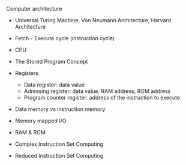 Computer architecture

- Universal Turing Machine, Von Neumann Architecture, Harvard Architecture
- Fetch - Execute cycle (instruction cycle)
- CPU
- The Stored Program Concept

- Registers
  - Data register: data value
  - Adressing register: data value, RAM address, ROM address
  - Program counter register: address of the instruction to execute
- Data memory vs instruction memory
- Memory mapped I/O
- RAM & ROM

- Complex Instruction Set Computing
- Reduced Instruction Set Computing
